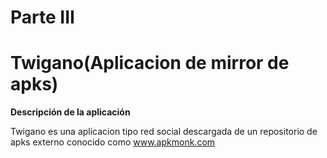 # Parte III

# Twigano(Aplicacion de mirror de apks)

**Descripción de la aplicación**

Twigano es una aplicacion tipo red social descargada de un repositorio de apks externo conocido como www.apkmonk.com 

